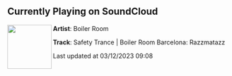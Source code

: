 ## Currently Playing on SoundCloud

[<img align="left" width="100" src="https://i1.sndcdn.com/artworks-hq8GJN2ffO6NAsmK-0mm0Tw-t500x500.jpg">](https://soundcloud.com/platform/safety-trance-boiler-room)

**Artist**: Boiler Room 

**Track**: Safety Trance | Boiler Room Barcelona: Razzmatazz

Last updated at 03/12/2023 09:08
